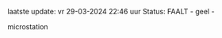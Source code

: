 laatste update: 
vr 29-03-2024 22:46   uur 
Status: FAALT - geel - 
<div class="service Y">microstation</div>